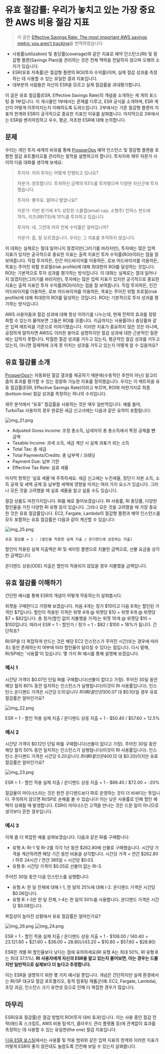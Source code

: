 # 유효 절감률: 우리가 놓치고 있는 가장 중요한 AWS 비용 절감 지표

> 이 글은 [Effective Savings Rate: The most important AWS savings metric you aren’t tracking](https://www.prosperops.com/blog/effective-savings-rate/)을 번역하였습니다

- 사용률(utilization) 및 충당률(coverage)와 같은 지표로 예약 인스턴스(RI) 및 절감형 플랜(Savings Plan)을 관리하는 것은 전체 맥락을 전달하지 않으며 오해의 소지가 있습니다.
- ESR(유효 저축률)은 절감형 플랜의 ROI(투자 수익률)이며, 실제 절감 성과를 측정하는 데 사용할 수 있는 유일한 결과 지표입니다.
- 대부분의 사람들은 자신의 ESR을 모르고 실제 절감률을 과대평가합니다.

이 글은 유효 절감률(ESR, Effective Savings Rate)의 개념을 소개하는 세 개의 포스팅 중 1부입니다. 이 게시물인 1부에서는 문제를 다루고, ESR 공식을 소개하며, ESR 계산이 어떻게 이루어지는지 이해하도록 도와드립니다. 2부에서는 기존 절감형 플랜의 지표의 한계와 ESR이 궁극적으로 중요한 지표인 이유를 살펴봅니다. 마지막으로 3부에서는 ESR을 벤치마킹하고 우수, 평균, 저조한 ESR에 대해 논의합니다.


## 문제
우리는 개인 투자 세계의 비유를 통해 [ProsperOps](https://www.prosperops.com/) 예약 인스턴스 및 절감형 플랜을 포함한 절감 포트폴리오를 관리하는 철학을 설명하고자 합니다. 투자자와 재무 자문가 사이의 다음 대화를 생각해 보세요:

> 투자자: 저의 투자는 어떻게 진행되고 있나요?
>
> 자문가: 양호합니다. 투자하신 금액의 93%를 투자했으며 다양한 자산군에 투자했습니다.
>
> 투자자: 좋아요. 얼마나 벌었나요?
>
> 자문가:  이번 분기에 4% 성장한 스몰캡(small cap, 소형주) 인덱스 펀드에 15%, 리츠(REITS)에 10%를 투자하고 있습니다.
>
> 투자자: 네, 그런데 저의 전체 수익률은 얼마입니까?
> 
> 자문가:  흠, 잘 모르겠습니다. 우리는 그 지표를 추적하지 않습니다.

이 대화는 실제로는 절대 일어나지 않겠지만(그러기를 바라지만), 투자에는 많은 입력 지표가 있지만 궁극적으로 중요한 지표는 출력 지표인 투자 수익률(ROI)이라는 점을 잘 보여줍니다. 직접 투자하든, 인간 어드바이저를 이용하든, 로보 어드바이저를 이용하든, 목표는 주어진 위험 프로필(risk profile)에 대해 최대한의 ROI를 달성하는 것입니다. ROI는 기본적으로 투자 성과를 평가하는 방식입니다.
이 대화는 실제로는 절대 일어나지 않겠지만(그러기를 바라지만), 투자에는 많은 입력 지표가 있지만 궁극적으로 중요한 지표는 출력 지표인 투자 수익률(ROI)이라는 점을 잘 보여줍니다. 직접 투자하든, 인간 어드바이저를 이용하든, 로보 어드바이저를 이용하든, 목표는 주어진 위험 프로필(risk profile)에 대해 최대한의 ROI를 달성하는 것입니다. ROI는 기본적으로 투자 성과를 평가하는 방식입니다.

AWS 사용자들과 절감 성과에 대해 항상 이야기를 나누는데, 현재 전략의 효과를 정량화할 수 있는지 물어보면 그들은 ROI를 모릅니다. 지금까지는 사용률이나 충당률와 같은 입력 메트릭을 기준으로 이야기했습니다. 이러한 지표가 중요하지 않은 것은 아니며, 공정하게 말하자면 AWS도 이러한 용어로 설명하지만 절감 성과에 대한 근본적인 질문에는 답하지 못합니다. 탁월한 절감 성과를 거두고 있는지, 평균적인 절감 성과를 거두고 있는지, 아니면 잠재력에 크게 못 미치는 성과를 거두고 있는지 어떻게 알 수 있을까요?

## 유효 절감률 소개
[ProsperOps](https://www.prosperops.com/)는 자동화된 절감 결과를 제공하기 때문에(수동적인 추천이 아닌) 알고리즘의 효과를 평가할 수 있는 정량화 가능한 지표를 정의했습니다. 우리는 이 메트릭을 유효 절감률(ESR, Effective Savings Rate)이라고 부르며, ROI와 마찬가지로 최종(bottom-line) 절감 성과를 측정하는 하나의 수치입니다.

재무 분석에서 “유효” 절감률을 사용하는 것은 매우 일반적입니다. 예를 들어, TurboTax 사용자의 경우 완료된 세금 신고서에는 다음과 같은 요약이 포함됩니다:

![img_21.png](img_21.png)
- Adjusted Gross Income: 조정 총소득, 납세자의 총 총소득에서 특정 공제를 뺀 금액
- Taxable Income: 과세 소득, 세금 계산 시 실제 과표가 되는 소득
- Total Tax: 총 세금
- Total Payments/Credits: 총 납부액 / 크레딧
- Payment Due: 납부 기한
- Effective Tax Rate: 실효 세율

마지막 항목인 '실효 세율'에 주목하세요. 세금 신고에는 누진세율, 장단기 자본 소득, 소득 공제 및 세액 공제 등 납부할 세액에 영향을 미치는 여러 가지 요소가 있습니다. 그러나 모든 것을 고려했을 때 실효 세율을 알고 싶을 수도 있습니다.

절감 상품도 마찬가지입니다. RI를 예로 들어보겠습니다. RI 사용률, RI 충당률, 다양한 할인율을 가진 다양한 RI 유형 등이 있습니다. 그러나 모든 것을 고려했을 때 가장 중요한 것은 유효 절감률입니다. EC2, Fargate, Lambda의 절감형 플랜과 예약 인스턴스를 모두 포함하는 유효 절감률은 다음과 같이 계산할 수 있습니다:


![img_25.png](img_25.png)
```
유효 절감률 = 1 - (할인을 적용한 실제 지출 / 온디맨드에 상응하는 지출)
```

할인이 적용된 실제 지출액은 RI 및 세이빙 플랜으로 지불한 금액으로, 선불 요금을 상각한 금액입니다.

온디맨드 상응(ODE) 지출은 할인이 적용되지 않았을 경우 지불했을 금액입니다.


## 유효 절감률 이해하기

간단한 예시를 통해 ESR의 개념이 어떻게 작동하는지 살펴봅시다.

위젯을 구매한다고 가정해 보겠습니다. 처음 4개는 정가 $10이고 다음 6개는 할인된 가격인 $7입니다. 할인이 적용된 가격은 위젯 4개 @ 위젯당 $10 + 위젯 6개 @ 위젯당 $7 = $82입니다. 총 정가(할인 없이 지불했을 가격)는 위젯 10개 @ 위젯당 $10 = $100입니다. 따라서 ESR = 1 - 할인가 / 정가 = 1 - $82 / $100 = 18%가 됩니다. 간단하죠?

RI/SP을 더 복잡하게 만드는 것은 해당 EC2 인스턴스가 주어진 시간(또는 경우에 따라 초) 동안 존재하는지 여부에 따라 할인율이 달라질 수 있다는 점입니다. 다시 말해, RI/SP에는 '사용률'이 있습니다. 몇 가지 RI 예시를 통해 설명해 보겠습니다.

### 예시 1

시간당 가격이 $0.07인 단일 RI를 구매합니다(선불이 없다고 가정). 주어진 30일 동안 해당 월의 80% 동안 일치하는 인스턴스가 실행됩니다(이것이 RI 사용률입니다). 인스턴스 온디맨드 가격은 시간당 $0.10입니다. 최대 RI 할인은 30%($0.07 대 $0.10)일 경우 유효 절감률은 얼마인가요?

![img_22.png](img_22.png)

ESR = 1 - 할인 적용 실제 지출 / 온디맨드 상응 지출 = 1 - $50.40 / $57.60 = 12.5%


### 예시 2

시간당 가격이 $0.12인 단일 RI를 구매합니다(선불이 없다고 가정). 주어진 30일 동안 해당 월의 50% 동안 일치하는 인스턴스가 실행됩니다(이것이 RI 사용률입니다). 인스턴스 온디맨드 가격은 시간당 $0.20입니다. 최대 RI 할인은 40%($0.12 대 $0.20)이지만 유효 절감률은 얼마인가요?

![img_23.png](img_23.png)

ESR = 1 - 할인 적용 실제 지출 / 온디맨드 상응 지출 = 1 - $86.40 / $72.00 = -20%

절감율이 마이너스라는 것은 완전 온디맨드보다 RI로 운영하는 것이 더 비싸다는 뜻입니다. 주의하지 않으면 RI/SP로 손해를 볼 수 있습니다! 이는 낮은 사용률로 인해 할인 혜택이 상쇄될 때 발생합니다. ESR이 마이너스인 고객을 만나는 것은 드문 일이 아니므로 생각보다 흔한 경우입니다.

### 예시 3

이제 좀 더 복잡한 예를 살펴보겠습니다. 다음과 같은 RI를 구매합니다:

- 유형 A: RI-1 및 RI-2를 각각 1년 동안 $262.80에 선불로 구매했습니다. 시간당 가격을 계산하려면 해당 기간 동안 비용을 상각합니다. 시간당 가격 = 연간 $262.80 / 하루 24시간 / 연간 365일 = 시간당 $0.03.
- 유형 B: 시간당 가격이 $0.05로 선불이 없는 RI-3.

주어진 30일 동안 다음 인스턴스를 실행합니다:

- 유형 A: 한 달 전체에 대해 I-1, 한 달의 25%에 대해 I-2. 온디맨드 가격은 시간당 $0.06입니다.
- 유형 B: I-3은 한 달 전체, I-4는 한 달의 50%를 사용합니다. 온디맨드 가격은 시간당 $0.08입니다.

복잡성이 높아진 상황에서 유효 절감률은 얼마인가요?

![img_26.png](img_26.png)
![img_24.png](img_24.png)

ESR = 1 - 할인 적용 실제 지출 / 온디맨드 상응 지출 = 1 - $108.00 / $140.40 = 23.1% = 1 - ($21.60 + $21.60 + $36.00 + $28.80) / ($43.20 + $10.80 + $57.60 + $28.80)

ESR은 개별 RI 할인율보다 낮다는 점에 유의하세요(RI 유형 A는 최대 50%, RI 유형 B는 최대 37.5%). **RI 사용자에게 자신의 ESR을 알고 있는지 물어보면, 아는 경우는 드물지만 일반적으로 실제보다 더 높다고 추정합니다.**

이는 ESR을 설명하기 위한 몇 가지 예시일 뿐입니다. 개념은 간단하지만 실제 환경에서는 RI/SP 대규모 절감 포트폴리오, 동적 컴퓨팅 제품군(예: EC2, Fargate, Lambda), 초당 과금, 인스턴스 크기 유연성 등으로 인해 더 복잡한 경우가 많습니다.


## 마무리

ESR(유효 절감률)은 절감 방법의 ROI(투자 대비 효과)입니다. 이는 사용 중인 절감 전략(애드혹 스크립트, AWS 비용 탐색기, 클라우드 관리 플랫폼 등)에 관계없이 효과를 측정하는 데 사용할 수 있는 유일한(the one) 절감 지표입니다.

[다음 ESR 포스팅](https://www.prosperops.com/blog/effective-savings-rate-part-2/)에서는 사용률 및 적용 범위와 같은 입력 지표의 한계와 이러한 지표가 어떻게 ESR이 좋지 않은데도 놀랍도록 건전해 보일 수 있는지 살펴봅니다.